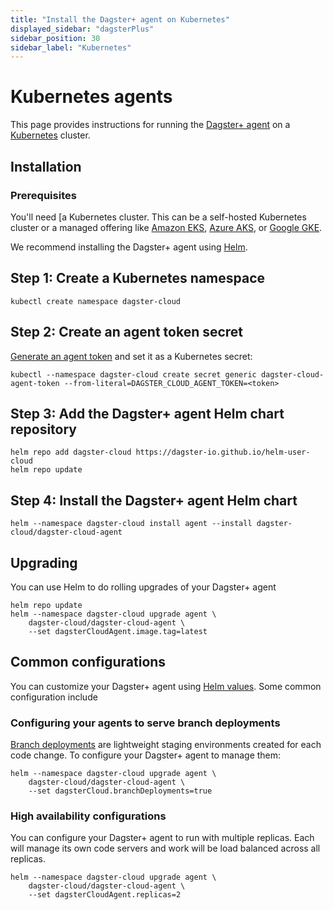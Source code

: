```yaml
---
title: "Install the Dagster+ agent on Kubernetes"
displayed_sidebar: "dagsterPlus"
sidebar_position: 30
sidebar_label: "Kubernetes"
---
```


# Kubernetes agents

This page provides instructions for running the [Dagster+ agent](dagster-plus/getting-started/whats-dagster-plus#Agents) on a [Kubernetes](https://kubernetes.io) cluster.

## Installation


### Prerequisites

You'll need [a Kubernetes cluster. This can be a self-hosted Kubernetes cluster or a managed offering like [Amazon EKS](https://aws.amazon.com/eks/), [Azure AKS](https://azure.microsoft.com/en-us/products/kubernetes-service), or [Google GKE](https://cloud.google.com/kubernetes-engine).

We recommend installing the Dagster+ agent using [Helm](https://helm.sh).

## Step 1: Create a Kubernetes namespace

```shell
kubectl create namespace dagster-cloud
```

## Step 2: Create an agent token secret

[Generate an agent token](dagster-plus/deployment/tokens) and set it as a Kubernetes secret:

```shell
kubectl --namespace dagster-cloud create secret generic dagster-cloud-agent-token --from-literal=DAGSTER_CLOUD_AGENT_TOKEN=<token>
```

## Step 3: Add the Dagster+ agent Helm chart repository

```shell
helm repo add dagster-cloud https://dagster-io.github.io/helm-user-cloud
helm repo update
```

## Step 4: Install the Dagster+ agent Helm chart

```shell
helm --namespace dagster-cloud install agent --install dagster-cloud/dagster-cloud-agent
```

## Upgrading

You can use Helm to do rolling upgrades of your Dagster+ agent

```shell
helm repo update
helm --namespace dagster-cloud upgrade agent \
    dagster-cloud/dagster-cloud-agent \
    --set dagsterCloudAgent.image.tag=latest
```

## Common configurations

You can customize your Dagster+ agent using [Helm values](https://artifacthub.io/packages/helm/dagster-cloud/dagster-cloud-agent?modal=values). Some common configuration include

### Configuring your agents to serve branch deployments

[Branch deployments](dagster-plus/deployment/branch-deployments) are lightweight staging environments created for each code change. To configure your Dagster+ agent to manage them:

```shell
helm --namespace dagster-cloud upgrade agent \
    dagster-cloud/dagster-cloud-agent \
    --set dagsterCloud.branchDeployments=true
```

### High availability configurations

You can configure your Dagster+ agent to run with multiple replicas. Each will manage its own code servers and work will be load balanced across all replicas.

```shell
helm --namespace dagster-cloud upgrade agent \
    dagster-cloud/dagster-cloud-agent \
    --set dagsterCloudAgent.replicas=2
```
